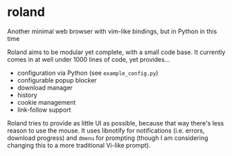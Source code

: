 roland
======

Another minimal web browser with vim-like bindings, but in Python in this time

Roland aims to be modular yet complete, with a small code base. It currently
comes in at well under 1000 lines of code, yet provides...

 - configuration via Python (see `example_config.py`)
 - configurable popup blocker
 - download manager
 - history
 - cookie management
 - link-follow support

Roland tries to provide as little UI as possible, because that way there's less
reason to use the mouse. It uses libnotify for notifications (i.e. errors,
download progress) and `dmenu` for prompting (though I am considering changing
this to a more traditional Vi-like prompt).
